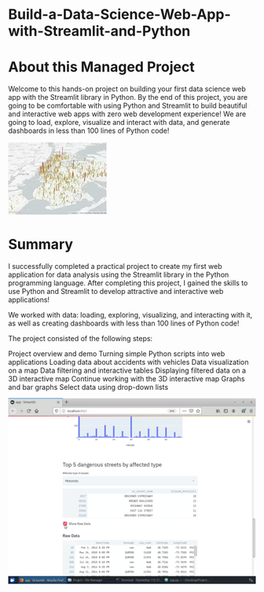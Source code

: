 # Build-a-Data-Science-Web-App-with-Streamlit-and-Python

# About this Managed Project

Welcome to this hands-on project on building your first data science web app with the Streamlit library in Python. By the end of this project, you are going to be comfortable with using Python and Streamlit to build beautiful and interactive web apps with zero web development experience! We are going to load, explore, visualize and interact with data, and generate dashboards in less than 100 lines of Python code!

![Alt text](image-2.png)

# Summary

I successfully completed a practical project to create my first web application for data analysis using the Streamlit library in the Python programming language. After completing this project, I gained the skills to use Python and Streamlit to develop attractive and interactive web applications!

We worked with data: loading, exploring, visualizing, and interacting with it, as well as creating dashboards with less than 100 lines of Python code!

The project consisted of the following steps:

Project overview and demo
Turning simple Python scripts into web applications
Loading data about accidents with vehicles
Data visualization on a map
Data filtering and interactive tables
Displaying filtered data on a 3D interactive map
Continue working with the 3D interactive map
Graphs and bar graphs
Select data using drop-down lists

![Alt text](image-1.png)
